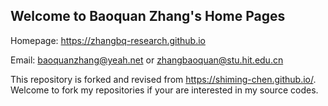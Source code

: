 ## Welcome to Baoquan Zhang's Home Pages


Homepage: https://zhangbq-research.github.io

Email: baoquanzhang@yeah.net or zhangbaoquan@stu.hit.edu.cn

This repository is forked and revised from https://shiming-chen.github.io/. 
Welcome to fork my repositories if your are interested in my source codes.
